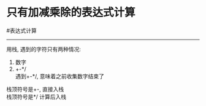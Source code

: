 # 只有加减乘除的表达式计算
#表达式计算

---

用栈, 遇到的字符只有两种情况:  
1) 数字  
2) +-\*/  
遇到+-\*/, 意味着之前收集数字结束了

栈顶符号是+-, 直接入栈  
栈顶符号是\*/ 计算后入栈

